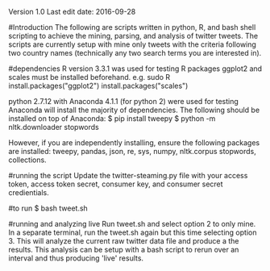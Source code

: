Version 1.0
Last edit date: 2016-09-28

#Introduction
The following are scripts written in python, R, and bash shell scripting to achieve the mining, parsing, and analysis of twitter tweets. The scripts are currently setup with mine only tweets with the criteria following two country names (technically any two search terms you are interested in).

#dependencies
R version 3.3.1 was used for testing
R packages ggplot2 and scales must be installed beforehand. e.g.
sudo R
install.packages("ggplot2")
install.packages("scales")

python 2.7.12 with Anaconda 4.1.1 (for python 2) were used for testing
Anaconda will install the majority of dependencies. The following should be installed on top of Anaconda:
$ pip install tweepy
$ python -m nltk.downloader stopwords

However, if you are independently installing, ensure the following packages are installed: tweepy, pandas, json, re, sys, numpy, nltk.corpus stopwords, collections.

#running the script
Update the twitter-steaming.py file with your access token, access token secret, consumer key, and consumer secret credientials.

#to run
$ bash tweet.sh

#running and analyzing live
Run tweet.sh and select option 2 to only mine. In a separate terminal, run the tweet.sh again but this time selecting option 3. This will analyze the current raw twitter data file and produce a the results. This analysis can be setup with a bash script to rerun over an interval and thus producing 'live' results.

